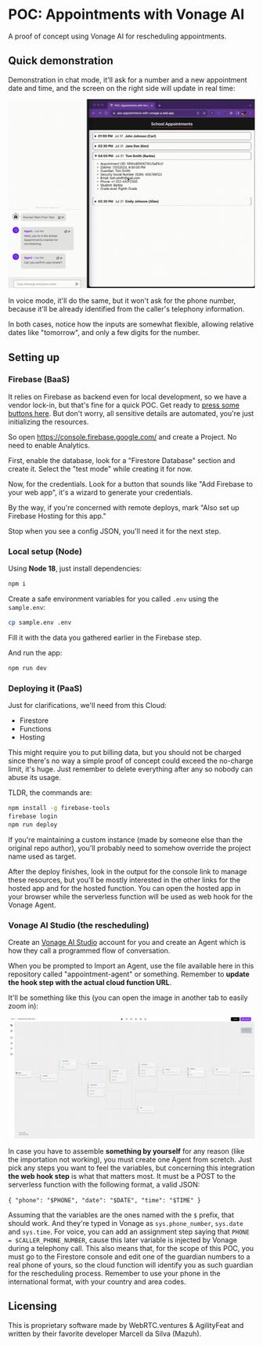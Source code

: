 # POC: Appointments with Vonage AI

A proof of concept using Vonage AI for rescheduling appointments.

## Quick demonstration

Demonstration in chat mode, it'll ask for a number and a new appointment
date and time, and the screen on the right side will update in real time:

![Chat demonstration](./gh-assets/demo-chat-mode.gif)

In voice mode, it'll do the same, but it won't ask for the phone number,
because it'll be already identified from the caller's telephony information.

In both cases, notice how the inputs are somewhat flexible, allowing relative
dates like "tomorrow", and only a few digits for the number.

## Setting up

### Firebase (BaaS)

It relies on Firebase as backend even for local development,
so we have a vendor lock-in, but that's fine for a quick POC.
Get ready to
[press some buttons here](http://www.quickmeme.com/img/99/9903c7c14add3fd0758b7b5b80c24d48101f296f13ce34736799a82c71f61bc2.jpg).
But don't worry, all sensitive details are automated, you're just initializing the resources.

So open https://console.firebase.google.com/ and create a Project.
No need to enable Analytics.

First, enable the database, look for a "Firestore Database" section and create it.
Select the "test mode" while creating it for now.

Now, for the credentials. Look for a button that sounds like "Add Firebase to your web app",
it's a wizard to generate your credentials.

By the way, if you're concerned with remote deploys,
mark "Also set up Firebase Hosting for this app."

Stop when you see a config JSON, you'll need it for the next step.

### Local setup (Node)

Using **Node 18**, just install dependencies:

```sh
npm i
```

Create a safe environment variables for you called `.env` using the `sample.env`:

```sh
cp sample.env .env
```

Fill it with the data you gathered earlier in the Firebase step.

And run the app:

```sh
npm run dev
```

### Deploying it (PaaS)

Just for clarifications, we'll need from this Cloud:

- Firestore
- Functions
- Hosting

This might require you to put billing data, but you should not be charged
since there's no way a simple proof of concept could exceed the no-charge
limit, it's huge. Just remember to delete everything after any
so nobody can abuse its usage.

TLDR, the commands are:

```sh
npm install -g firebase-tools
firebase login
npm run deploy
```

If you're maintaining a custom instance (made by someone else than the original repo author),
you'll probably need to somehow override the project name used as target.

After the deploy finishes, look in the output for the console link to manage
these resources, but you'll be mostly interested in the other links for the
hosted app and for the hosted function. You can open the hosted app in your browser
while the serverless function will be used as web hook for the Vonage Agent.

### Vonage AI Studio (the rescheduling)

Create an [Vonage AI Studio](https://studio.ai.vonage.com/) account for you
and create an Agent which is how they call a programmed flow of conversation.

When you be prompted to Import an Agent, use the file available here
in this repository called "appointment-agent" or something.
Remember to **update the hook step with the actual cloud function URL**.

It'll be something like this (you can open the image in another tab to easily zoom in):

![Example of the Vonage AI Studio flow for this application](./gh-assets/agent-on-studio-exemple.png)

In case you have to assemble **something by yourself** for any reason
(like the importation not working), you must create one Agent from
scretch. Just pick any steps you want to feel the variables, but concerning this
integration **the web hook step** is what that matters most. It must be a POST to
the serverless function with the following format, a valid JSON:

`{ "phone": "$PHONE", "date": "$DATE", "time": "$TIME" }`

Assuming that the variables are the ones named with the `$` prefix, that should
work. And they're typed in Vonage as `sys.phone_number`, `sys.date` and `sys.time`.
For voice, you can add an assignment step saying that `PHONE = $CALLER_PHONE_NUMBER`,
cause this later variable is injected by Vonage during a telephony call. This also
means that, for the scope of this POC, you must go to the Firestore console and edit
one of the guardian numbers to a real phone of yours, so the cloud function will
identify you as such guardian for the rescheduling process. Remember to use your
phone in the international format, with your country and area codes.

## Licensing

This is proprietary software made by WebRTC.ventures & AgilityFeat and written by
their favorite developer Marcell da Silva (Mazuh).
